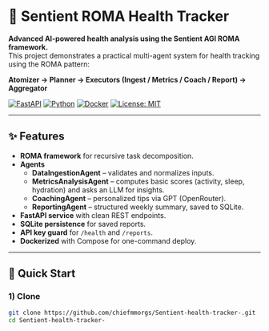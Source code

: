 # 🤖 Sentient ROMA Health Tracker

**Advanced AI-powered health analysis using the Sentient AGI ROMA framework.**  
This project demonstrates a practical multi-agent system for health tracking using the ROMA pattern:

**Atomizer → Planner → Executors (Ingest / Metrics / Coach / Report) → Aggregator**

[![FastAPI](https://img.shields.io/badge/FastAPI-0.104%2B-009688)](#)
[![Python](https://img.shields.io/badge/Python-3.11-blue)](#)
[![Docker](https://img.shields.io/badge/Docker-ready-2496ED)](#)
[![License: MIT](https://img.shields.io/badge/License-MIT-yellow.svg)](LICENSE)

---

## ✨ Features

- **ROMA framework** for recursive task decomposition.
- **Agents**
  - **DataIngestionAgent** – validates and normalizes inputs.
  - **MetricsAnalysisAgent** – computes basic scores (activity, sleep, hydration) and asks an LLM for insights.
  - **CoachingAgent** – personalized tips via GPT (OpenRouter).
  - **ReportingAgent** – structured weekly summary, saved to SQLite.
- **FastAPI service** with clean REST endpoints.
- **SQLite persistence** for saved reports.
- **API key guard** for `/health` and `/reports`.
- **Dockerized** with Compose for one-command deploy.

---

## 🚀 Quick Start

### 1) Clone
```bash
git clone https://github.com/chiefmmorgs/Sentient-health-tracker-.git
cd Sentient-health-tracker-
